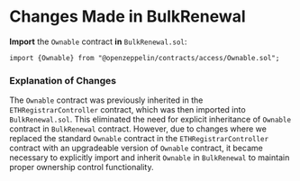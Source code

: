 # Changes Made in BulkRenewal

**Import** the `Ownable` contract **in** `BulkRenewal.sol`:

```solidity
import {Ownable} from "@openzeppelin/contracts/access/Ownable.sol";

```
### Explanation of Changes

The `Ownable` contract was previously inherited in the `ETHRegistrarController` contract, which was then imported into `BulkRenewal.sol`. This eliminated the need for explicit inheritance of `Ownable` contract in `BulkRenewal` contract. However, due to changes where we replaced the standard `Ownable` contract in the `ETHRegistrarController` contract with an upgradeable version of `Ownable` contract, it became necessary to explicitly import and inherit `Ownable` in `BulkRenewal` to maintain proper ownership control functionality.